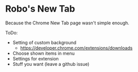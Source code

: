 # Robo's New Tab
Because the Chrome New Tab page wasn't simple enough.

ToDo:
 - Setting of custom background
   - https://developer.chrome.com/extensions/downloads
 - Choose shown items in menu
 - Settings for extension
 - Stuff you want (leave a github issue)
